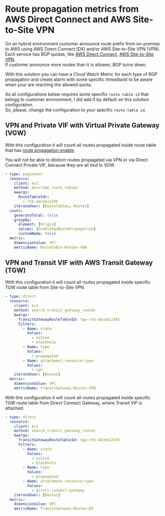 # Route propagation metrics from AWS Direct Connect and AWS Site-to-Site VPN

On an hybrid environment customer announce route prefix from on-premise to AWS using AWS Direct Connect (DX) and/or AWS Site-to-Site VPN (VPN).  
Each service has BGP quotas, like [AWS Direct Connect](https://docs.aws.amazon.com/directconnect/latest/UserGuide/limits.html), [AWS Site-to-Site VPN](https://docs.aws.amazon.com/vpn/latest/s2svpn/vpn-limits.html).  
If customer announce more routes than it is allowes, BGP turns down.

With this solution you can have a Cloud Watch Metric for each type of BGP propagation and create alarm with some specific threadsold to be aware when your are reaching the allowed quota.

As all configurations below requires some specific `route table id` that belogg to customer environment, I did add if by default on this solution configuration.  
So, please, change the configuration to your specific `route table id`.

## VPN and Private VIF with Virtual Private Gateway (VGW)

With this configuration it will count all routes propagated inside route table that has [route propagation enable](https://docs.aws.amazon.com/vpc/latest/userguide/WorkWithRouteTables.html#EnableDisableRouteProp).

You will not be able to distinct routes propagated via VPN or via Direct Connect Private VIF, because they are all tied to VGW.

```yaml
- type: paginator
  resource:
    client: ec2
    method: describe_route_tables
    kwargs:
      RouteTableIds:
        - rtb-abcde12345
    iterateOver: [RouteTables, Routes]
  count:
    generateTotal: false
    groupBy:
      element: [Origin]
      values: [EnableVgwRoutePropagation]
      customName: false
  metric:
    dimensionValue: VPC
    metricName: RouteTable-Routes-VGW
```

## VPN and Transit VIF with AWS Transit Gateway (TGW)

With this configuration it will count all routes propagated inside specific TGW route table from Site-to-Site VPN.

```yaml
- type: direct
  resource:
    client: ec2
    method: search_transit_gateway_routes
    kwargs:
      TransitGatewayRouteTableId: tgw-rtb-abcde12345
      Filters:
        - Name: state
          Values:
            - active
            - blackhole
        - Name: type
          Values:
            - propagated
        - Name: attachment.resource-type
          Values:
            - vpn
    iterateOver: [Routes]
  metric:
    dimensionValue: VPC
    metricName: TransitGateway-Routes-VPN
```

With this configuration it will count all routes propagated inside specific TGW route table from Direct Connect Gateway, where Transit VIF is attached.

```yaml
- type: direct
  resource:
    client: ec2
    method: search_transit_gateway_routes
    kwargs:
      TransitGatewayRouteTableId: tgw-rtb-abcde12345
      Filters:
        - Name: state
          Values:
            - active
            - blackhole
        - Name: type
          Values:
            - propagated
        - Name: attachment.resource-type
          Values:
            - direct-connect-gateway
    iterateOver: [Routes]
  metric:
    dimensionValue: VPC
    metricName: TransitGateway-Routes-DX
```
